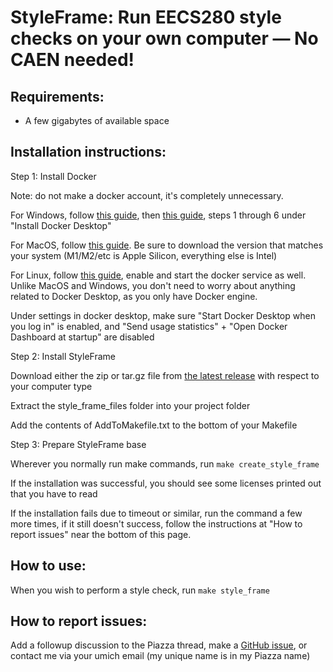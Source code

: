# StyleFrame: Run EECS280 style checks on your own computer — No CAEN needed!

## Requirements:
* A few gigabytes of available space

## Installation instructions:

Step 1: Install Docker

Note: do not make a docker account, it's completely unnecessary.

For Windows, follow [this guide](https://docs.docker.com/desktop/install/windows-install/#install-docker-desktop-on-windows), then [this guide](https://learn.microsoft.com/en-us/windows/wsl/tutorials/wsl-containers#install-docker-desktop), steps 1 through 6 under "Install Docker Desktop"

For MacOS, follow [this guide](https://docs.docker.com/desktop/install/mac-install/). Be sure to download the version that matches your system (M1/M2/etc is Apple Silicon, everything else is Intel)

For Linux, follow [this guide](https://docs.docker.com/engine/install/#server), enable and start the docker service as well. Unlike MacOS and Windows, you don't need to worry about anything related to Docker Desktop, as you only have Docker engine.

Under settings in docker desktop, make sure "Start Docker Desktop when you log in" is enabled, and "Send usage statistics" + "Open Docker Dashboard at startup" are disabled

Step 2: Install StyleFrame

Download either the zip or tar.gz file from [the latest release](https://github.com/978-9-17-637879-3/StyleFrame/releases) with respect to your computer type

Extract the style_frame_files folder into your project folder

Add the contents of AddToMakefile.txt to the bottom of your Makefile

Step 3: Prepare StyleFrame base

Wherever you normally run make commands, run `make create_style_frame`

If the installation was successful, you should see some licenses printed out that you have to read

If the installation fails due to timeout or similar, run the command a few more times, if it still doesn't success, follow the instructions at "How to report issues" near the bottom of this page.

## How to use:

When you wish to perform a style check, run `make style_frame`

## How to report issues:

Add a followup discussion to the Piazza thread, make a [GitHub issue](https://github.com/978-9-17-637879-3/StyleFrame/issues), or contact me via your umich email (my unique name is in my Piazza name)

